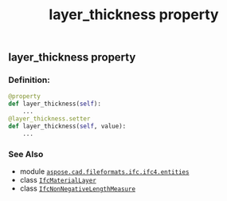 ﻿---
title: layer_thickness property
second_title: Aspose.CAD for Python via .NET API References
description: 
type: docs
weight: 90
url: /python-net/aspose.cad.fileformats.ifc.ifc4.entities/ifcmateriallayer/layer_thickness/
is_root: false
---

## layer_thickness property

### Definition:
```python
@property
def layer_thickness(self):
    ...
@layer_thickness.setter
def layer_thickness(self, value):
    ...
```

### See Also
* module [`aspose.cad.fileformats.ifc.ifc4.entities`](../../)
* class [`IfcMaterialLayer`](/cad/python-net/aspose.cad.fileformats.ifc.ifc4.entities/ifcmateriallayer)
* class [`IfcNonNegativeLengthMeasure`](/cad/python-net/aspose.cad.fileformats.ifc.ifc4.types/ifcnonnegativelengthmeasure)

